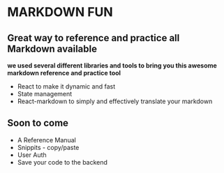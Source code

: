 # MARKDOWN FUN

## Great way to reference and practice all Markdown available

**we used several different libraries and tools to bring you this awesome markdown reference and practice tool**

- React to make it dynamic and fast
- State management
- React-markdown to simply and effectively translate your markdown

## Soon to come

- A Reference Manual
- Snippits - copy/paste
- User Auth
- Save your code to the backend

